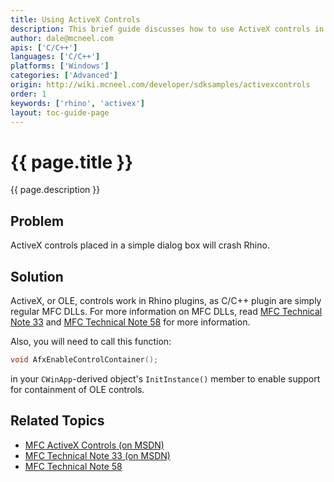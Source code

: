 ```yaml
---
title: Using ActiveX Controls
description: This brief guide discusses how to use ActiveX controls in C/C++ plugins.
author: dale@mcneel.com
apis: ['C/C++']
languages: ['C/C++']
platforms: ['Windows']
categories: ['Advanced']
origin: http://wiki.mcneel.com/developer/sdksamples/activexcontrols
order: 1
keywords: ['rhino', 'activex']
layout: toc-guide-page
---
```


# {{ page.title }}

{{ page.description }}

## Problem

ActiveX controls placed in a simple dialog box will crash Rhino.

## Solution

ActiveX, or OLE, controls work in Rhino plugins, as C/C++ plugin are simply regular MFC DLLs.  For more information on MFC DLLs, read [MFC Technical Note 33](http://msdn.microsoft.com/en-us/library/hw85e4bb(v=VS.80).aspx) and [MFC Technical Note 58](http://msdn.microsoft.com/en-us/library/ft1t4bbc(v=VS.80).aspx) for more information.

Also, you will need to call this function:

```cpp
void AfxEnableControlContainer();
```

in your `CWinApp`-derived object's `InitInstance()` member to enable support for containment of OLE controls.

## Related Topics

- [MFC ActiveX Controls (on MSDN)](https://msdn.microsoft.com/en-us/library/k194shk8(v=VS.80).aspx)
- [MFC Technical Note 33 (on MSDN)](http://msdn.microsoft.com/en-us/library/hw85e4bb(v=VS.80).aspx)
- [MFC Technical Note 58](http://msdn.microsoft.com/en-us/library/ft1t4bbc(v=VS.80).aspx)
